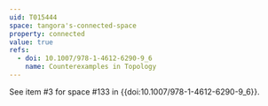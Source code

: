 ```yaml
---
uid: T015444
space: tangora's-connected-space
property: connected
value: true
refs:
  - doi: 10.1007/978-1-4612-6290-9_6
    name: Counterexamples in Topology
---
```

See item #3 for space #133 in {{doi:10.1007/978-1-4612-6290-9_6}}.
